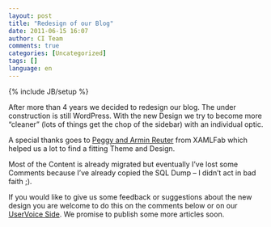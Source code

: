 ```yaml
---
layout: post
title: "Redesign of our Blog"
date: 2011-06-15 16:07
author: CI Team
comments: true
categories: [Uncategorized]
tags: []
language: en
---
```

{% include JB/setup %}


<p>After more than 4 years we decided to redesign our blog. The under construction is still WordPress. With the new Design we try to become more “cleaner” (lots of things get the chop of the sidebar) with an individual optic.</p>
<p>A special thanks goes to <a href="http://peggy-reuter.net/">Peggy and Armin Reuter</a> from XAMLFab which helped us a lot to find a fitting Theme and Design. </p>
<p>Most of the Content is already migrated but eventually I’ve lost some Comments because I’ve already copied the SQL Dump – I didn’t act in bad faith ;). </p>
<p>If you would like to give us some feedback or suggestions about the new design you are welcome to do this on the comments below or on our <a href="https://codeinside.uservoice.com/forums/55132-general">UserVoice Side</a>. We promise to publish some more articles soon.</p>

